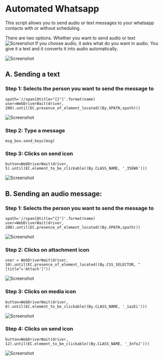 # Automated Whatsapp
This script allows you to send audio or text messages to your whatsapp contacts with or without scheduling. 

There are two options. Whether you want to send audio or text
![Screenshot](https://github.com/mnauf/Automated-Whatsapp/blob/master/media/5.JPG)
If you choose audio, it asks what do you want in audio. You give it a text and it converts it into audio automatically.

![Screenshot](https://imgur.com/Ql1OE2k.jpg)
## A. Sending a text

### Step 1: Selects the person you want to send the message to
```
xpath='//span[@title="{}"]'.format(name)
user=WebDriverWait(driver, 200).until(EC.presence_of_element_located((By.XPATH,xpath)))
```
![Screenshot](https://github.com/mnauf/Automated-Whatsapp/blob/master/media/edited%201.jpg)

### Step 2: Type a message
`msg_box.send_keys(msg)`

### Step 3: Clicks on send icon
`button=WebDriverWait(driver, 5).until(EC.element_to_be_clickable((By.CLASS_NAME, '_35EW6')))`

![Screenshot](https://github.com/mnauf/Automated-Whatsapp/blob/master/media/Capture.JPG)

## B. Sending an audio message: 

### Step 1: Selects the person you want to send the message to
```
xpath='//span[@title="{}"]'.format(name)
user=WebDriverWait(driver, 200).until(EC.presence_of_element_located((By.XPATH,xpath)))
```

![Screenshot](https://github.com/mnauf/Automated-Whatsapp/blob/master/media/edited%201.jpg)
### Step 2: Clicks on attachment icon
`user = WebDriverWait(driver, 10).until(EC.presence_of_element_located((By.CSS_SELECTOR, "[title^='Attach']"))`

![Screenshot](https://github.com/mnauf/Automated-Whatsapp/blob/master/media/edited%202.jpg)
### Step 3: Clicks on media icon
`button=WebDriverWait(driver, 8).until(EC.element_to_be_clickable((By.CLASS_NAME, '_1azEi')))`

![Screenshot](https://github.com/mnauf/Automated-Whatsapp/blob/master/media/edited%203.jpg)
### Step 4: Clicks on send icon
`button=WebDriverWait(driver, 12).until(EC.element_to_be_clickable((By.CLASS_NAME, '_3nfoJ')))`

![Screenshot](https://github.com/mnauf/Automated-Whatsapp/blob/master/media/edited%204.jpg)